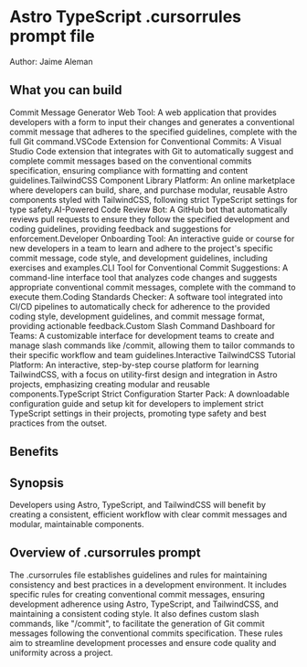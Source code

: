 # Astro TypeScript .cursorrules prompt file

Author: Jaime Aleman

## What you can build
Commit Message Generator Web Tool: A web application that provides developers with a form to input their changes and generates a conventional commit message that adheres to the specified guidelines, complete with the full Git command.VSCode Extension for Conventional Commits: A Visual Studio Code extension that integrates with Git to automatically suggest and complete commit messages based on the conventional commits specification, ensuring compliance with formatting and content guidelines.TailwindCSS Component Library Platform: An online marketplace where developers can build, share, and purchase modular, reusable Astro components styled with TailwindCSS, following strict TypeScript settings for type safety.AI-Powered Code Review Bot: A GitHub bot that automatically reviews pull requests to ensure they follow the specified development and coding guidelines, providing feedback and suggestions for enforcement.Developer Onboarding Tool: An interactive guide or course for new developers in a team to learn and adhere to the project's specific commit message, code style, and development guidelines, including exercises and examples.CLI Tool for Conventional Commit Suggestions: A command-line interface tool that analyzes code changes and suggests appropriate conventional commit messages, complete with the command to execute them.Coding Standards Checker: A software tool integrated into CI/CD pipelines to automatically check for adherence to the provided coding style, development guidelines, and commit message format, providing actionable feedback.Custom Slash Command Dashboard for Teams: A customizable interface for development teams to create and manage slash commands like /commit, allowing them to tailor commands to their specific workflow and team guidelines.Interactive TailwindCSS Tutorial Platform: An interactive, step-by-step course platform for learning TailwindCSS, with a focus on utility-first design and integration in Astro projects, emphasizing creating modular and reusable components.TypeScript Strict Configuration Starter Pack: A downloadable configuration guide and setup kit for developers to implement strict TypeScript settings in their projects, promoting type safety and best practices from the outset.

## Benefits


## Synopsis
Developers using Astro, TypeScript, and TailwindCSS will benefit by creating a consistent, efficient workflow with clear commit messages and modular, maintainable components.

## Overview of .cursorrules prompt
The .cursorrules file establishes guidelines and rules for maintaining consistency and best practices in a development environment. It includes specific rules for creating conventional commit messages, ensuring development adherence using Astro, TypeScript, and TailwindCSS, and maintaining a consistent coding style. It also defines custom slash commands, like "/commit", to facilitate the generation of Git commit messages following the conventional commits specification. These rules aim to streamline development processes and ensure code quality and uniformity across a project.

